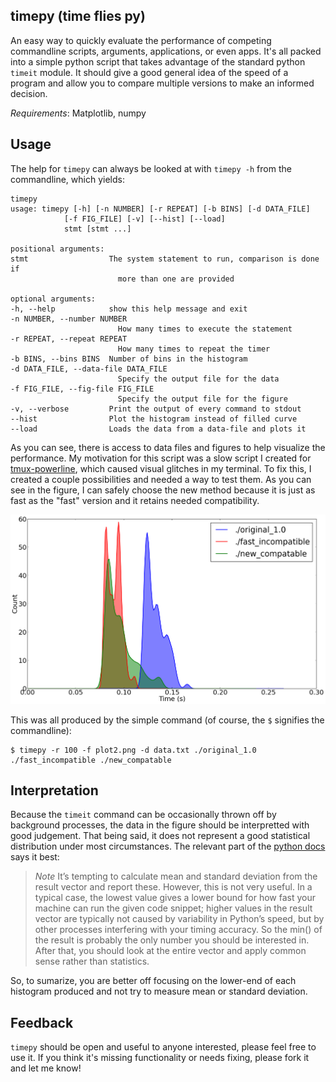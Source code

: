 timepy (time flies py)
----------------------

An easy way to quickly evaluate the performance of competing commandline
scripts, arguments, applications, or even apps. It's all packed into
a simple python script that takes advantage of the standard python
`timeit` module. It should give a good general idea of the speed of a
program and allow you to compare multiple versions to make an informed
decision.

*Requirements*: Matplotlib, numpy

## Usage

The help for `timepy` can always be looked at with `timepy -h` from the
commandline, which yields:

    timepy
    usage: timepy [-h] [-n NUMBER] [-r REPEAT] [-b BINS] [-d DATA_FILE]
                [-f FIG_FILE] [-v] [--hist] [--load]
                stmt [stmt ...]

    positional arguments:
    stmt                  The system statement to run, comparison is done if
                            more than one are provided

    optional arguments:
    -h, --help            show this help message and exit
    -n NUMBER, --number NUMBER
                            How many times to execute the statement
    -r REPEAT, --repeat REPEAT
                            How many times to repeat the timer
    -b BINS, --bins BINS  Number of bins in the histogram
    -d DATA_FILE, --data-file DATA_FILE
                            Specify the output file for the data
    -f FIG_FILE, --fig-file FIG_FILE
                            Specify the output file for the figure
    -v, --verbose         Print the output of every command to stdout
    --hist                Plot the histogram instead of filled curve
    --load                Loads the data from a data-file and plots it

As you can see, there is access to data files and figures to help
visualize the performance. My motivation for this script was a slow
script I created for [tmux-powerline][tp], which caused visual glitches
in my terminal. To fix this, I created a couple possibilities and needed
a way to test them. As you can see in the figure, I can safely choose
the new method because it is just as fast as the "fast" version and it
retains needed compatibility.

![vcs-compare](/img/vcs-compare_time.png)

This was all produced by the simple command (of course, the `$`
signifies the commandline):

    $ timepy -r 100 -f plot2.png -d data.txt ./original_1.0 ./fast_incompatible ./new_compatable

## Interpretation

Because the `timeit` command can be occasionally thrown off by
background processes, the data in the figure should be interpretted
with good judgement. That being said, it does not represent a good
statistical distribution under most circumstances. The relevant part of
the [python docs][timeit] says it best:

> *Note* It’s tempting to calculate mean and standard deviation from the
> result vector and report these. However, this is not very useful. In a
> typical case, the lowest value gives a lower bound for how fast your
> machine can run the given code snippet; higher values in the result
> vector are typically not caused by variability in Python’s speed, but
> by other processes interfering with your timing accuracy. So the min()
> of the result is probably the only number you should be interested in.
> After that, you should look at the entire vector and apply common sense
> rather than statistics.

So, to sumarize, you are better off focusing on the lower-end of each
histogram produced and not try to measure mean or standard deviation.

## Feedback

`timepy` should be open and useful to anyone interested, please feel
free to use it. If you think it's missing functionality or needs fixing,
please fork it and let me know!

[tp]:https://github.com/erikw/tmux-powerline
[timeit]:http://docs.python.org/2/library/timeit.html
